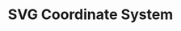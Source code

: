 ---
title: SVG Coordinate System
id: svg-coordinate-system
script: /examples/svg/svg-coordinate-system.js
description: This interactive demonstrates the properties of the SVG coordinate system.
input: undefined
tags: [svg]
weight: undefined
draft: undefined
---